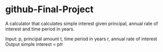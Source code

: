 # github-Final-Project

A calculator that calculates simple interest given principal, annual rate of interest and time period in years.

Input:
   p, principal amount
   t, time period in years 
   r, annual rate of interest
Output
   simple interest = p*t*r 
